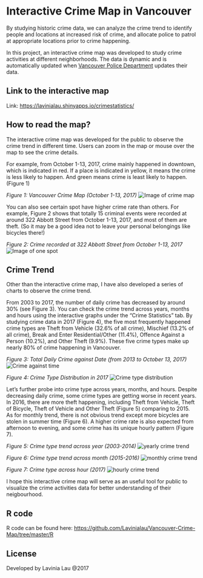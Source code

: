 # Interactive Crime Map in Vancouver

By studying historic crime data, we can analyze the crime trend to identify people and locations at increased risk of crime, and allocate police to patrol at appropriate locations prior to crime happening.

In this project, an interactive crime map was developed to study crime activities at different neighborhoods. The data is dynamic and is automatically updated when [Vancouver Police Department](http://data.vancouver.ca/datacatalogue/crime-data.htm) updates their data.


## Link to the interactive map

Link: https://lavinialau.shinyapps.io/crimestatistics/


## How to read the map?

The interactive crime map was developed for the public to observe the crime trend in different time. Users can zoom in the map or mouse over the map to see the crime details.

For example, from October 1-13, 2017, crime mainly happened in downtown, which is indicated in red. If a place is indicated in yellow, it means the crime is less likely to happen. And green means crime is least likely to happen. (Figure 1)

<I>Figure 1: Vancouver Crime Map (October 1-13, 2017) </I>
![Image of crime map](https://github.com/Lavinialau/Vancouver-Crime-Map/blob/master/graphics/Figure%201%20Map%20indicator.jpg)

You can also see certain spot have higher crime rate than others. For example, Figure 2 shows that totally 15 criminal events were recorded at around 322 Abbott Street from October 1-13, 2017, and most of them are theft. (So it may be a good idea not to leave your personal belongings like bicycles there!)

<I>Figure 2: Crime recorded at 322 Abbott Street from October 1-13, 2017 </I>
![Image of one spot](https://github.com/Lavinialau/Vancouver-Crime-Map/blob/master/graphics/Figure%202%20Crime%20at%20Abbott%20Street.png)


## Crime Trend
Other than the interactive crime map, I have also developed a series of charts to observe the crime trend.

From 2003 to 2017, the number of daily crime has decreased by around 30% (see Figure 3). You can check the crime trend across years, months and hours using the interactive graphs under the “Crime Statistics” tab. By studying crime data in 2017 (Figure 4), the five most frequently happened crime types are Theft from Vehicle (32.6% of all crime), Mischief (13.2% of all crime), Break and Enter Residential/Other (11.4%), Offence Against a Person (10.2%), and Other Theft (9.9%). These five crime types make up nearly 80% of crime happening in Vancouver.

<I>Figure 3: Total Daily Crime against Date (from 2013 to October 13, 2017)</I>
![Crime against time](https://github.com/Lavinialau/Vancouver-Crime-Map/blob/master/graphics/Figure%203%20Total%20Daily%20Crime%20Against%20Date.jpeg)

<I>Figure 4: Crime Type Distribution in 2017</I>
![Crime type distribution](https://github.com/Lavinialau/Vancouver-Crime-Map/blob/master/graphics/Figure%204%20Crime%20Type%20Distribution%202017.jpeg)

Let’s further probe into crime type across years, months, and hours. Despite decreasing daily crime, some crime types are getting worse in recent years. In 2016, there are more theft happening, including Theft from Vehicle, Theft of Bicycle, Theft of Vehicle and Other Theft (Figure 5) comparing to 2015. As for monthly trend, there is not obvious trend except more bicycles are stolen in summer time (Figure 6). A higher crime rate is also expected from afternoon to evening, and some crime has its unique hourly pattern (Figure 7).

<I>Figure 5: Crime type trend across year (2003-2014)</I>
![yearly crime trend](https://github.com/Lavinialau/Vancouver-Crime-Map/blob/master/graphics/Figure%205%20Crime%20Type%20Trend%20Across%20Year.jpeg)

<I>Figure 6: Crime type trend across month (2015-2016)</I>
![monthly crime trend](https://github.com/Lavinialau/Vancouver-Crime-Map/blob/master/graphics/Figure%206%20Crime%20Type%20Trend%20Across%20Month.jpeg)

<I>Figure 7: Crime type across hour (2017)</I>
![hourly crime trend](https://github.com/Lavinialau/Vancouver-Crime-Map/blob/master/graphics/Figure%207%20Crime%20Type%20Across%20Hour.jpeg)


I hope this interactive crime map will serve as an useful tool for public to visualize the crime activities data for better understanding of their neigbourhood.

## R code
R code can be found here: https://github.com/Lavinialau/Vancouver-Crime-Map/tree/master/R


## License
Developed by Lavinia Lau @2017


